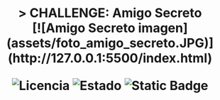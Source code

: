 <h1 align="center">> 
  CHALLENGE: Amigo Secreto
  <br />
  [![Amigo Secreto imagen](assets/foto_amigo_secreto.JPG)](http://127.0.0.1:5500/index.html)
  
  ![Licencia](https://img.shields.io/badge/license-Alura-green)
  ![Estado](https://img.shields.io/badge/status-en_desarrollo-yellow)
  ![Static Badge](https://img.shields.io/badge/release_date-marzo-blue)
  
</h1>
